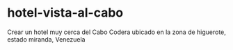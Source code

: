 # hotel-vista-al-cabo
Crear un hotel muy cerca del Cabo Codera ubicado en la zona de higuerote, estado miranda, Venezuela
